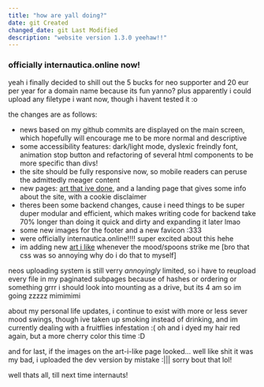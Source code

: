 ```yaml
---
title: "how are yall doing?"
date: git Created
changed_date: git Last Modified
description: "website version 1.3.0 yeehaw!!"
---
```


### officially internautica.online now!

yeah i finally decided to shill out the 5 bucks for neo supporter and 20 eur per year for a domain name because its fun yanno? plus apparently i could upload any filetype i want now, though i havent tested it :o

the changes are as follows:

- news based on my github commits are displayed on the main screen, which hopefully will encourage me to be more normal and descriptive
- some accessibility features: dark/light mode, dyslexic freindly font, animation stop button and refactoring of several html components to be more specific than divs!
- the site should be fully responsive now, so mobile readers can peruse the admittedly meager content
- new pages: [art that ive done](/mine), and a landing page that gives some info about the site, with a cookie disclaimer
- theres been some backend changes, cause i need things to be super duper modular and efficient, which makes writing code for backend take 70% longer than doing it quick and dirty and expanding it later lmao
- some new images for the footer and a new favicon :333
- were officially internautica.online!!!! super excited about this hehe
- im adding new [art i like](/art) whenever the mood/spoons strike me [bro that css was so annoying why do i do that to myself]

neos uploading system is still verry *annoyingly* limited, so i have to reupload every file in my paginated subpages because of hashes or ordering or something grrr i should look into mounting as a drive, but its 4 am so im going zzzzz mimimimi

about my personal life updates, i continue to exist with more or less sever mood swings, though ive taken up smoking instead of drinking, and im currently dealing with a fruitflies infestation :(
oh and i dyed my hair red again, but a more cherry color this time :D

and for last, if the images on the art-i-like page looked... well like shit it was my bad, i uploaded the dev version by mistake :||| sorry bout that lol!

well thats all, till next time internauts!
